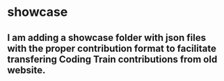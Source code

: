 # showcase

## I am adding a showcase folder with json files with the proper contribution format to facilitate transfering Coding Train contributions from old website.
